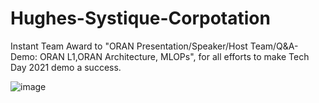 # Hughes-Systique-Corpotation

Instant Team Award to "ORAN Presentation/Speaker/Host Team/Q&A- Demo: ORAN L1,ORAN Architecture, MLOPs", for all efforts to make Tech Day 2021 demo a success.

![image](https://user-images.githubusercontent.com/51488881/232137746-d512dfa5-7cc5-4fa2-841e-b3f9122a59cd.png)
